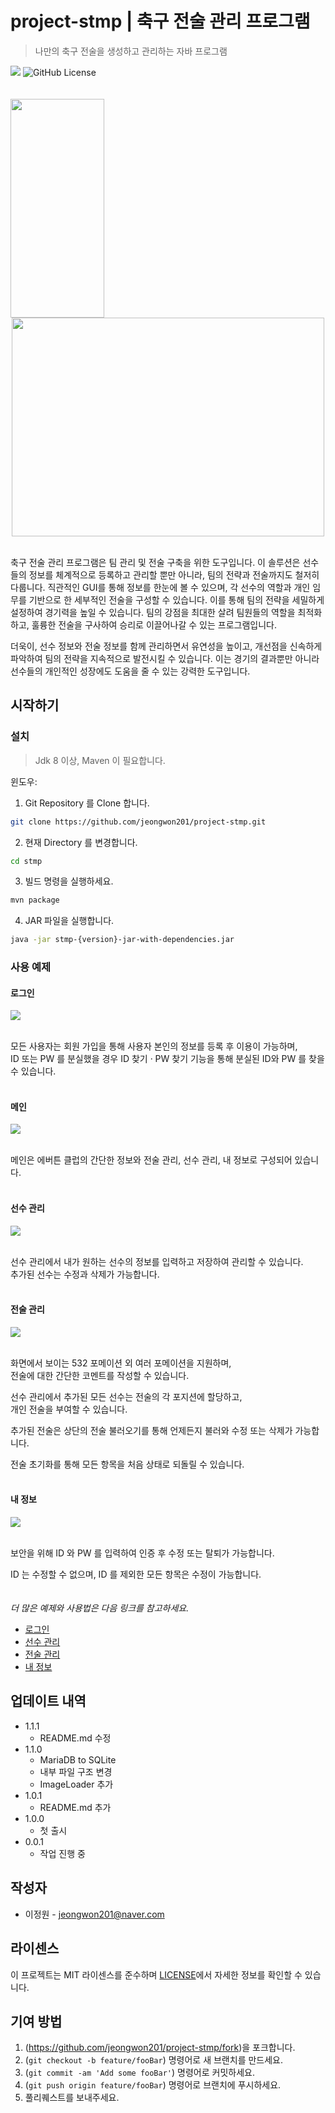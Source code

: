 # project-stmp | 축구 전술 관리 프로그램
> 나만의 축구 전술을 생성하고 관리하는 자바 프로그램

<div>
  <img src="https://img.shields.io/badge/stmp-1.0 ver-blue"/>
  <img alt="GitHub License" src="https://img.shields.io/github/license/jeongwon201/project-stmp">
</div>
<br />
<br />

<div align="center">
    <image src="readme/images/main.png" style="float: left; width: 150px; height: 350px;"/>
      <image src="readme/images/tm.png" style="width: 500px; height: 350px;"/>
</div>
<br />

축구 전술 관리 프로그램은 팀 관리 및 전술 구축을 위한 도구입니다. 
이 솔루션은 선수들의 정보를 체계적으로 등록하고 관리할 뿐만 아니라, 팀의 전략과 전술까지도 철저히 다룹니다. 
직관적인 GUI를 통해 정보를 한눈에 볼 수 있으며, 각 선수의 역할과 개인 임무를 기반으로 한 세부적인 전술을 구성할 수 있습니다. 
이를 통해 팀의 전략을 세밀하게 설정하여 경기력을 높일 수 있습니다. 
팀의 강점을 최대한 살려 팀원들의 역할을 최적화하고, 훌륭한 전술을 구사하여 승리로 이끌어나갈 수 있는 프로그램입니다.  

더욱이, 선수 정보와 전술 정보를 함께 관리하면서 유연성을 높이고, 개선점을 신속하게 파악하여 팀의 전략을 지속적으로 발전시킬 수 있습니다. 
이는 경기의 결과뿐만 아니라 선수들의 개인적인 성장에도 도움을 줄 수 있는 강력한 도구입니다.  

## 시작하기

### 설치
> Jdk 8 이상, Maven 이 필요합니다.

윈도우:
1. Git Repository 를 Clone 합니다.
```sh
git clone https://github.com/jeongwon201/project-stmp.git
```

2. 현재 Directory 를 변경합니다.
```sh
cd stmp
```

3. 빌드 명령을 실행하세요.
```sh
mvn package
```

4. JAR 파일을 실행합니다.
```sh
java -jar stmp-{version}-jar-with-dependencies.jar
```

### 사용 예제

#### 로그인
<div>
  <img src="readme/images/login.png" />
</div>
<br />

모든 사용자는 회원 가입을 통해 사용자 본인의 정보를 등록 후 이용이 가능하며,  
ID 또는 PW 를 분실했을 경우 ID 찾기 · PW 찾기 기능을 통해 분실된 ID와 PW 를 찾을 수 있습니다.  
<br />

#### 메인
<div>
  <img src="readme/images/main.png" />
</div>
<br />

메인은 에버튼 클럽의 간단한 정보와 전술 관리, 선수 관리, 내 정보로 구성되어 있습니다.  
<br />

#### 선수 관리
<div>
  <img src="readme/images/pm.png" />
</div>
<br />

선수 관리에서 내가 원하는 선수의 정보를 입력하고 저장하여 관리할 수 있습니다.  
추가된 선수는 수정과 삭제가 가능합니다.  
<br />

#### 전술 관리
<div>
  <img src="readme/images/tm.png" />
</div>
<br />

화면에서 보이는 532 포메이션 외 여러 포메이션을 지원하며,  
전술에 대한 간단한 코멘트를 작성할 수 있습니다.  

선수 관리에서 추가된 모든 선수는 전술의 각 포지션에 할당하고,  
개인 전술을 부여할 수 있습니다.  

추가된 전술은 상단의 전술 불러오기를 통해 언제든지 불러와 수정 또는 삭제가 가능합니다.  

전술 초기화를 통해 모든 항목을 처음 상태로 되돌릴 수 있습니다.  
<br />

#### 내 정보
<div>
  <img src="readme/images/myinfo.png" />
</div>
<br />

보안을 위해 ID 와 PW 를 입력하여 인증 후 수정 또는 탈퇴가 가능합니다.  

ID 는 수정할 수 없으며, ID 를 제외한 모든 항목은 수정이 가능합니다.  
<br />
<br />
_더 많은 예제와 사용법은 다음 링크를 참고하세요._

- <a href="https://github.com/jeongwon201/project-stmp/blob/main/readme/login.md" target="_blank"> 로그인</a>
- <a href="https://github.com/jeongwon201/project-stmp/blob/main/readme/pm.md" target="_blank"> 선수 관리</a>
- <a href="https://github.com/jeongwon201/project-stmp/blob/main/readme/tm.md" target="_blank"> 전술 관리</a>
- <a href="https://github.com/jeongwon201/project-stmp/blob/main/readme/myinfo.md" target="_blank"> 내 정보</a>

## 업데이트 내역
* 1.1.1
  * README.md 수정
* 1.1.0
  * MariaDB to SQLite
  * 내부 파일 구조 변경
  * ImageLoader 추가
* 1.0.1
  * README.md 추가
* 1.0.0
    * 첫 출시
* 0.0.1
    * 작업 진행 중

## 작성자
- 이정원 - jeongwon201@naver.com

## 라이센스

이 프로젝트는 MIT 라이센스를 준수하며 <a href="https://github.com/jeongwon201/project-stmp/blob/main/LICENSE">LICENSE</a>에서 자세한 정보를 확인할 수 있습니다.

## 기여 방법

1. (<https://github.com/jeongwon201/project-stmp/fork>)을 포크합니다.
2. (`git checkout -b feature/fooBar`) 명령어로 새 브랜치를 만드세요.
3. (`git commit -am 'Add some fooBar'`) 명령어로 커밋하세요.
4. (`git push origin feature/fooBar`) 명령어로 브랜치에 푸시하세요. 
5. 풀리퀘스트를 보내주세요.

<!-- Markdown link & img dfn's -->
[npm-image]: https://img.shields.io/npm/v/datadog-metrics.svg?style=flat-square
[npm-url]: https://npmjs.org/package/datadog-metrics
[npm-downloads]: https://img.shields.io/npm/dm/datadog-metrics.svg?style=flat-square
[travis-image]: https://img.shields.io/travis/dbader/node-datadog-metrics/master.svg?style=flat-square
[travis-url]: https://travis-ci.org/dbader/node-datadog-metrics
[wiki]: https://github.com/yourname/yourproject/wiki
